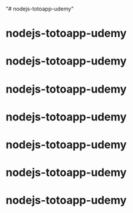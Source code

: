 "# nodejs-totoapp-udemy" 
# nodejs-totoapp-udemy
# nodejs-totoapp-udemy
# nodejs-totoapp-udemy
# nodejs-totoapp-udemy
# nodejs-totoapp-udemy
# nodejs-totoapp-udemy
# nodejs-totoapp-udemy
